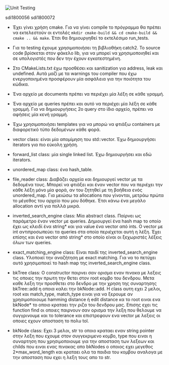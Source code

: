 ![Unit Testing](https://github.com/smackflad/ProjectJJ1/actions/workflows/cmake.yml/badge.svg)

sdi1800056 sdi1800072

* Έχει γίνει χρήση cmake. Για να γίνει compile το πρόγραμμα θα πρέπει να εκτελεστούν οι
  εντολές `mkdir cmake-build && cd cmake-build && cmake .. && make`. Έτσι θα δημιουργηθεί το εκτελέσιμο
  run_tests.

* Για το testing έχουμε χρησιμοποιήσει τη βιβλιοθήκη catch2. To source code βρίσκεται στον φάκελο
  lib, για να μπορεί να χρησιμοποιηθεί και σε υπολογιστές που δεν την έχουν εγκατεστημένη.

* Στο CMakeLists.txt έχω προσθέσει και sanitization για address, leak και undefined. Αυτά μαζί με τα
  warnings του compiler που έχω ενεργοποιημένα προσφέρουν μία ασφάλεια για την ποιότητα του κώδικα.

* Ένα αρχείο με documents πρέπει να περιέχει μία λέξη σε κάθε γραμμή.

* Ένα αρχείο με queries πρέπει και αυτό να περιέχει μία λέξη σε κάθε γραμμή. Για να δημιουργήσεις 2o
  query στο ίδιο αρχείο, πρέπει να αφήσεις μία κενή γραμμή.

* Έχω χρησιμοποιήσει templates για να μπορώ να φτιάξω containers με διαφορετικό τύπο δεδομένων κάθε
  φορά.

* vector class: είναι μία απομίμηση του std::vector. Έχω δημιουργήσει iterators για πιο εύκολη
  χρήση.

* forward_list class: μία single linked list. Έχω δημιουργήσει και εδώ iterators.

* unordered_map class: ένα hash_table.

* file_reader class:
  Διαβάζει αρχεία και δημιουργεί vector με τα δεδομένα τους. Μπορεί να φτιάξει και έναν vector που
  να περιέχει την κάθε λέξη μόνο μία φορά, αν του ζητηθεί με τη βοήθεια ενός unordered_map. Για
  μειώσω τα allocations που γίνονται, μετράω πρώτα το μέγεθος του αρχείο που μου δόθηκε. Έτσι κάνω
  ένα μεγάλο allocation αντί για πολλά μικρά.

* inverted_search_engine class:
  Μία abstract class. Παίρνει ως παράμετρο έναν vector με queries. Δημιουργεί ένα hash map το οποίο
  έχει ως κλειδί ένα string* και για value ένα vector από ints. Ο vector με int αντιπροσωπεύει τα
  queries στα οποία περιέχεται αυτή η λέξη. Έχει επίσης και ένα vector από string* στο οποίο είναι
  οι ξεχωριστές λέξεις όλων των queries.

* exact_matching_engine class:
  Είναι παιδί της inverted_search_engine class. Υλοποιεί την αναζήτηση με exact matching. Για να το
  πετύχει αυτό χρησιμοποιεί το hash map της inverted_search_engine class.

* bkTree class:
  Ο constructor παιρνει σαν ορισμα εναν πινακα με λεξεις τις οποιες την πρωτη την θετει στον root
  κομβο του δενδρου. Μετα καθε λεξη την προσθετει στο δενδρο με την χρηση της συναρτησης bkTree::add
  η οποια καλει την bkNode::add. Η class αυτη εχει 2 μελοι, root και match_type, match_type ειναι
  για να ξερουμε αν χρησιμοποιουμε hamming distance ή edit distance κα το root ειναι ενα bkNode* το
  οποιο κραταει την ριζα του δενδρου μας. Επισης εχει τις function find οι οποιες παιρνουν σαν
  ορισμα την λεξη που θελουμε να συγγρινουμε και το tolerance και επιστρεφουν ενα vector με λεξεις
  οι οποιες εχουν αποσταση το πολυ tol.

* bkNode class:
  Εχει 3 μελοι, str το οποιο κραταει εναν string pointer στην λεξη που εχουμε στον συγγεκριμενο
  κομβο, type που ειναι η συναρτηση που χρησιμοποιουμε για την αποσταση των λεξεων και childs που
  ειναι ενας πινακας απο bkNodes ο οποιος εχει μεγεθος 2*max_word_length και κραταει ολα τα παιδια
  του κομβου αναλογα με την αποσταση που εχει η λεξη τους απο το str.
